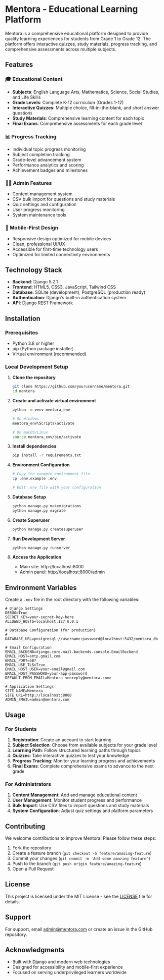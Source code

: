 # Mentora - Educational Learning Platform

Mentora is a comprehensive educational platform designed to provide quality learning experiences for students from Grade 1 to Grade 12. The platform offers interactive quizzes, study materials, progress tracking, and comprehensive assessments across multiple subjects.

## Features

### 🎓 **Educational Content**
- **Subjects**: English Language Arts, Mathematics, Science, Social Studies, and Life Skills
- **Grade Levels**: Complete K-12 curriculum (Grades 1-12)
- **Interactive Quizzes**: Multiple choice, fill-in-the-blank, and short answer questions
- **Study Materials**: Comprehensive learning content for each topic
- **Final Exams**: Comprehensive assessments for each grade level

### 📊 **Progress Tracking**
- Individual topic progress monitoring
- Subject completion tracking
- Grade-level advancement system
- Performance analytics and scoring
- Achievement badges and milestones

### 👨‍💼 **Admin Features**
- Content management system
- CSV bulk import for questions and study materials
- Quiz settings and configuration
- User progress monitoring
- System maintenance tools

### 📱 **Mobile-First Design**
- Responsive design optimized for mobile devices
- Clean, professional UI/UX
- Accessible for first-time technology users
- Optimized for limited connectivity environments

## Technology Stack

- **Backend**: Django 5.2.1
- **Frontend**: HTML5, CSS3, JavaScript, Tailwind CSS
- **Database**: SQLite (development), PostgreSQL (production ready)
- **Authentication**: Django's built-in authentication system
- **API**: Django REST Framework

## Installation

### Prerequisites
- Python 3.8 or higher
- pip (Python package installer)
- Virtual environment (recommended)

### Local Development Setup

1. **Clone the repository**
   ```bash
   git clone https://github.com/yourusername/mentora.git
   cd mentora
   ```

2. **Create and activate virtual environment**
   ```bash
   python -m venv mentora_env
   
   # On Windows
   mentora_env\Scripts\activate
   
   # On macOS/Linux
   source mentora_env/bin/activate
   ```

3. **Install dependencies**
   ```bash
   pip install -r requirements.txt
   ```

4. **Environment Configuration**
   ```bash
   # Copy the example environment file
   cp .env.example .env
   
   # Edit .env file with your configuration
   ```

5. **Database Setup**
   ```bash
   python manage.py makemigrations
   python manage.py migrate
   ```

6. **Create Superuser**
   ```bash
   python manage.py createsuperuser
   ```

7. **Run Development Server**
   ```bash
   python manage.py runserver
   ```

8. **Access the Application**
   - Main site: http://localhost:8000
   - Admin panel: http://localhost:8000/admin

## Environment Variables

Create a `.env` file in the root directory with the following variables:

```env
# Django Settings
DEBUG=True
SECRET_KEY=your-secret-key-here
ALLOWED_HOSTS=localhost,127.0.0.1

# Database Configuration (for production)
# DATABASE_URL=postgresql://username:password@localhost:5432/mentora_db

# Email Configuration
EMAIL_BACKEND=django.core.mail.backends.console.EmailBackend
EMAIL_HOST=smtp.gmail.com
EMAIL_PORT=587
EMAIL_USE_TLS=True
EMAIL_HOST_USER=your-email@gmail.com
EMAIL_HOST_PASSWORD=your-app-password
DEFAULT_FROM_EMAIL=Mentora <noreply@mentora.com>

# Application Settings
SITE_NAME=Mentora
SITE_URL=http://localhost:8000
ADMIN_EMAIL=admin@mentora.com
```

## Usage

### For Students
1. **Registration**: Create an account to start learning
2. **Subject Selection**: Choose from available subjects for your grade level
3. **Learning Path**: Follow structured learning paths through topics
4. **Quizzes**: Take interactive quizzes to test your knowledge
5. **Progress Tracking**: Monitor your learning progress and achievements
6. **Final Exams**: Complete comprehensive exams to advance to the next grade

### For Administrators
1. **Content Management**: Add and manage educational content
2. **User Management**: Monitor student progress and performance
3. **Bulk Import**: Use CSV files to import questions and study materials
4. **System Configuration**: Adjust quiz settings and platform parameters

## Contributing

We welcome contributions to improve Mentora! Please follow these steps:

1. Fork the repository
2. Create a feature branch (`git checkout -b feature/amazing-feature`)
3. Commit your changes (`git commit -m 'Add some amazing feature'`)
4. Push to the branch (`git push origin feature/amazing-feature`)
5. Open a Pull Request

## License

This project is licensed under the MIT License - see the [LICENSE](LICENSE) file for details.

## Support

For support, email admin@mentora.com or create an issue in the GitHub repository.

## Acknowledgments

- Built with Django and modern web technologies
- Designed for accessibility and mobile-first experience
- Focused on serving underprivileged learners worldwide
